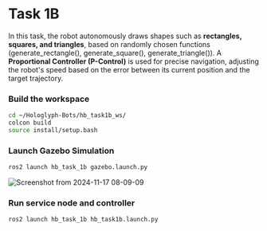 # Task 1B

In this task, the robot autonomously draws shapes such as **rectangles, squares, and triangles**, based on randomly chosen functions (generate_rectangle(), generate_square(), generate_triangle()). A **Proportional Controller (P-Control)** is used for precise navigation, adjusting the robot's speed based on the error between its current position and the target trajectory.

### **Build the workspace**
```bash
cd ~/Hologlyph-Bots/hb_task1b_ws/
colcon build
source install/setup.bash
```

### **Launch Gazebo Simulation**
```bash
ros2 launch hb_task_1b gazebo.launch.py
```

![Screenshot from 2024-11-17 08-09-09](https://github.com/user-attachments/assets/ce2bd159-a38e-4f70-ad3f-ceb32e069798)

### Run service node and controller
```bash
ros2 launch hb_task_1b hb_task1b.launch.py
```

